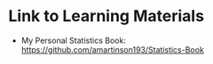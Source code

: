 # Link to Learning Materials

* My Personal Statistics Book: https://github.com/amartinson193/Statistics-Book
